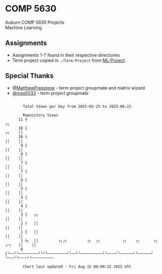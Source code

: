 # COMP 5630
Auburn COMP 5630 Projects  
Machine Learning

## Assignments
- Assignments 1-7 found in their respective directories
- Term project copied in `./Term-Project` from [ML-Project](https://github.com/wumphlett/ML-Project)

## Special Thanks
- [@MatthewFreestone](https://github.com/MatthewFreestone) - term project groupmate and matrix wizard
- [@mss0033](https://github.com/mss0033) - term project groupmate

```

        Total Views per Day from 2025-05-25 to 2025-08-22

        Repository Views
      11 ┼                                                                             ╭╮
      10 ┤                                                                       ╭╮    ││
      10 ┤                                                                       ││    ││
       9 ┤                                                                       ││    ││
       8 ┤                                                                       ││    ││
       7 ┤                                                                       ││    ││
       7 ┤                                                                       ││    ││
       6 ┤                                                                       ││    ││
       5 ┤                                                                       ││    ││
       4 ┤                                                                       ││    ││
       4 ┤                                                                       ││    ││
       3 ┤   ╭╮                                                                  ││    ││
       2 ┤   ││                                                                  ││    ││
       1 ┤   ││                                                                  ││    ││
       1 ┼╮  ││         ╭╮╭╮         ╭╮  ╭╮          ╭╮    ╭╮      ╭╮      ╭─╮   ││    ││
       0 ┤╰──╯╰─────────╯╰╯╰─────────╯╰──╯╰──────────╯╰────╯╰──────╯╰──────╯ ╰───╯╰────╯╰──────────

        Chart last updated - Fri Aug 22 00:00:12 2025 UTC
        
```
